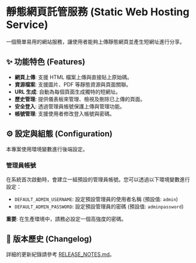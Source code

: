# 靜態網頁託管服務 (Static Web Hosting Service)

一個簡單易用的網站服務，讓使用者能夠上傳靜態網頁並產生短網址進行分享。

## ✨ 功能特色 (Features)

- **網頁上傳**: 支援 HTML 檔案上傳與直接貼上原始碼。
- **資源檔案**: 支援圖片、PDF 等靜態資源與頁面關聯。
- **URL 生成**: 自動為每個頁面生成獨特的短網址。
- **歷史管理**: 提供儀表板來管理、檢視及刪除已上傳的頁面。
- **安全登入**: 透過管理員帳號保護上傳與管理功能。
- **帳號管理**: 支援使用者修改登入帳號與密碼。

## ⚙️ 設定與組態 (Configuration)

本專案使用環境變數進行後端設定。

### 管理員帳號

在系統首次啟動時，會建立一組預設的管理員帳號。您可以透過以下環境變數進行設定：

- `DEFAULT_ADMIN_USERNAME`: 設定預設管理員的使用者名稱 (預設值: `admin`)
- `DEFAULT_ADMIN_PASSWORD`: 設定預設管理員的密碼 (預設值: `adminpassword`)

**重要**: 在生產環境中，請務必設定一個高強度的密碼。

## 📝 版本歷史 (Changelog)

詳細的更新紀錄請參考 [RELEASE_NOTES.md](RELEASE_NOTES.md)。
